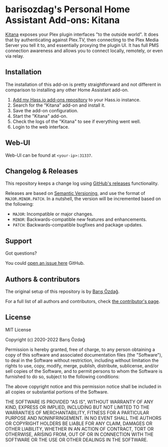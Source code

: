 # barisozdag's Personal Home Assistant Add-ons: Kitana

[Kitana][kitana] exposes your Plex plugin interfaces "to the outside world".
It does that by authenticating against Plex.TV, then connecting to the Plex
Media Server you tell it to, and essentially proxying the plugin UI. It has
full PMS connection awareness and allows you to connect locally, remotely,
or even via relay.

## Installation

The installation of this add-on is pretty straightforward and not different in
comparison to installing any other Home Assistant add-on.

1. [Add my Hass.io add-ons repository][repository] to your Hass.io instance.
1. Search for the “Kitana” add-on and install it.
1. Save the add-on configuration.
1. Start the "Kitana" add-on.
1. Check the logs of the "Kitana" to see if everything went well.
1. Login to the web interface.

## Web-UI

Web-UI can be found at `<your-ip>:31337`.

## Changelog & Releases

This repository keeps a change log using [GitHub's releases][releases]
functionality.

Releases are based on [Semantic Versioning][semver], and use the format
of `MAJOR.MINOR.PATCH`. In a nutshell, the version will be incremented
based on the following:

- `MAJOR`: Incompatible or major changes.
- `MINOR`: Backwards-compatible new features and enhancements.
- `PATCH`: Backwards-compatible bugfixes and package updates.

## Support

Got questions?

You could [open an issue here][issue] GitHub.

## Authors & contributors

The original setup of this repository is by [Barış Özdağ][barisozdag].

For a full list of all authors and contributors,
check [the contributor's page][contributors].

## License

MIT License

Copyright (c) 2020-2022 Barış Özdağ

Permission is hereby granted, free of charge, to any person obtaining a copy
of this software and associated documentation files (the "Software"), to deal
in the Software without restriction, including without limitation the rights
to use, copy, modify, merge, publish, distribute, sublicense, and/or sell
copies of the Software, and to permit persons to whom the Software is
furnished to do so, subject to the following conditions:

The above copyright notice and this permission notice shall be included in all
copies or substantial portions of the Software.

THE SOFTWARE IS PROVIDED "AS IS", WITHOUT WARRANTY OF ANY KIND, EXPRESS OR
IMPLIED, INCLUDING BUT NOT LIMITED TO THE WARRANTIES OF MERCHANTABILITY,
FITNESS FOR A PARTICULAR PURPOSE AND NONINFRINGEMENT. IN NO EVENT SHALL THE
AUTHORS OR COPYRIGHT HOLDERS BE LIABLE FOR ANY CLAIM, DAMAGES OR OTHER
LIABILITY, WHETHER IN AN ACTION OF CONTRACT, TORT OR OTHERWISE, ARISING FROM,
OUT OF OR IN CONNECTION WITH THE SOFTWARE OR THE USE OR OTHER DEALINGS IN THE
SOFTWARE.

[contributors]: https://github.com/barisozdag/addon-kitana/graphs/contributors
[barisozdag]: https://github.com/barisozdag
[issue]: https://github.com/barisozdag/addon-kitana/issues
[kitana]: https://github.com/pannal/Kitana
[releases]: https://github.com/barisozdag/addon-kitana/releases
[repository]: https://github.com/barisozdag/haddons-repo
[semver]: http://semver.org/spec/v2.0.0.htm
